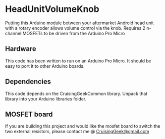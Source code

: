 # HeadUnitVolumeKnob
Putting this Arduino module between your aftermarket Android head unit with a rotary encoder allows volume control via the knob. Requires 2 n-channel MOSFETs to be driven from the Arduino Pro Micro

## Hardware
This code has been written to run on an Arduino Pro Micro. It should be easy to port it to other Arduino boards.

## Dependencies
This code depends on the CruisingGeekCommon library. Unpack that library into your Arduino libraries folder.

## MOSFET board
If you are building this project and would like the mosfet board to switch the two external resistors, please contact me @ CruisingGeek@gmail.com
